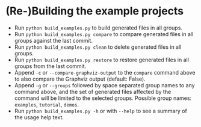 # (Re-)Building the example projects

<!--
The following text is taken from #118
https://github.com/formatc1702/WireViz/pull/118

TODO: write a better explaination -->


- Run `python build_examples.py` to build generated files in all groups.
- Run `python build_examples.py compare` to compare generated files in all groups against the last commit.
- Run `python build_examples.py clean` to delete generated files in all groups.
- Run `python build_examples.py restore` to restore generated files in all groups from the last commit.
- Append `-c` or `--compare-graphviz-output` to the `compare` command above to also compare the Graphviz output (default: False).
- Append `-g` or `--groups` followed by space separated group names to any command above, and the set of generated files affected by the command will be limited to the selected groups. Possible group names: `examples`, `tutorial`, `demos`.
- Run `python build_examples.py -h` or with `--help` to see a summary of the usage help text.
